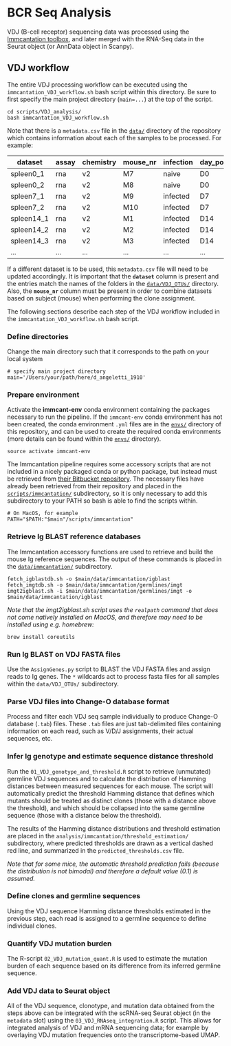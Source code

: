 # BCR Seq Analysis

VDJ (B-cell receptor) sequencing data was processed using the [Immcantation toolbox](https://immcantation.readthedocs.io/en/stable/), and later merged with the RNA-Seq data in the Seurat object (or AnnData object in Scanpy).

## VDJ workflow

The entire VDJ processing workflow can be executed using the `immcantation_VDJ_workflow.sh` bash script within this directory. Be sure to first specify the main project directory (`main=...`) at the top of the script.

```
cd scripts/VDJ_analysis/
bash immcantation_VDJ_workflow.sh
```

Note that there is a `metadata.csv` file in the [`data/`](../../data) directory of the repository which contains information about each of the samples to be processed. For example:

| dataset | assay | chemistry | mouse_nr | infection | day_post_infection | organ | organ_day |
| ------- | ----- | --------- | -------- | --------- | ------------------ | ----- |---------- |
| spleen0_1 | rna | v2 | M7 | naive | D0 | spleen | spleen0 |
| spleen0_2 | rna | v2 | M8 | naive | D0 | spleen | spleen0 |
| spleen7_1 | rna | v2 | M9 | infected | D7 | spleen | spleen7 |
| spleen7_2 | rna | v2 | M10 | infected | D7 | spleen | spleen7 |
| spleen14_1 | rna | v2 | M1 | infected | D14 | spleen | spleen14 |
| spleen14_2 | rna | v2 | M2 | infected | D14 | spleen | spleen14 |
| spleen14_3 | rna | v2 | M3 | infected | D14 | spleen | spleen14 |
| ... | ... | ... | ... | ... | ... | ... | ... |

If a different dataset is to be used, this `metadata.csv` file will need to be updated accordingly. It is important that the **`dataset`** column is present and the entries match the names of the folders in the [`data/VDJ_OTUs/`](../../data/VDJ_OTUs) directory. Also, the **`mouse_nr`** column must be present in order to combine datasets based on subject (mouse) when performing the clone assignment.

The following sections describe each step of the VDJ workflow included in the `immcantation_VDJ_workflow.sh` bash script.


### Define directories

Change the main directory such that it corresponds to the path on your local system

```
# specify main project directory
main='/Users/your/path/here/d_angeletti_1910'
```

### Prepare environment

Activate the **immcant-env** conda environment containing the packages necessary to run the pipeline. If the `immcant-env` conda environment has not been created, the conda environment `.yml` files are in the [`envs/`](../../envs) directory of this repository, and can be used to create the required conda environments (more details can be found within the [`envs/`](../../envs) directory).

```
source activate immcant-env
```

The Immcantation pipeline requires some accessory scripts that are not included in a nicely packaged conda or python package, but instead must be retrieved from [their Bitbucket repository](https://bitbucket.org/kleinstein/immcantation/src/master/scripts/). The necessary files have already been retrieved from their repository and placed in the [`scripts/immcantation/`](../immcantation) subdirectory, so it is only necessary to add this subdirectory to your PATH so bash is able to find the scripts within.

```
# On MacOS, for example
PATH="$PATH:"$main"/scripts/immcantation"
```


### Retrieve Ig BLAST reference databases

The Immcantation accessory functions are used to retrieve and build the mouse Ig reference sequences. The output of these commands is placed in the [`data/immcantation/`](../../data/immcantation) subdirectory.

```
fetch_igblastdb.sh -o $main/data/immcantation/igblast
fetch_imgtdb.sh -o $main/data/immcantation/germlines/imgt
imgt2igblast.sh -i $main/data/immcantation/germlines/imgt -o $main/data/immcantation/igblast
```

*Note that the imgt2igblast.sh script uses the `realpath` command that does not come natively installed on MacOS, and therefore may need to be installed using e.g. homebrew:*

```
brew install coreutils
```

### Run Ig BLAST on VDJ FASTA files

Use the `AssignGenes.py` script to BLAST the VDJ FASTA files and assign reads to Ig genes. The `*` wildcards act to process fasta files for all samples within the `data/VDJ_OTUs/` subdirectory.


### Parse VDJ files into Change-O database format

Process and filter each VDJ seq sample individually to produce Change-O database (`.tab`) files. These `.tab` files are just tab-delimited files containing information on each read, such as V/D/J assignments, their actual sequences, etc.


### Infer Ig genotype and estimate sequence distance threshold

Run the `01_VDJ_genotype_and_threshold.R` script to retrieve (unmutated) germline VDJ sequences and to calculate the distribution of Hamming distances between measured sequences for each mouse. The script will automatically predict the threshold Hamming distance that defines which mutants should be treated as distinct clones (those with a distance above the threshold), and which should be collapsed into the same germline sequence (those with a distance below the threshold).

The results of the Hamming distance distributions and threshold estimation are placed in the `analysis/immcantation/threshold_estimation/` subdirectory, where predicted thresholds are drawn as a vertical dashed red line, and summarized in the `predicted_thresholds.csv` file.

*Note that for some mice, the automatic threshold prediction fails (because the distribution is not bimodal) and therefore a default value (0.1) is assumed.*


### Define clones and germline sequences

Using the VDJ sequence Hamming distance thresholds estimated in the previous step, each read is assigned to a germline sequence to define individual clones.


### Quantify VDJ mutation burden

The R-script `02_VDJ_mutation_quant.R` is used to estimate the mutation burden of each sequence based on its difference from its inferred germline sequence.


### Add VDJ data to Seurat object

All of the VDJ sequence, clonotype, and mutation data obtained from the steps above can be integrated with the scRNA-seq Seurat object (in the `metadata` slot) using the `03_VDJ_RNAseq_integration.R` script. This allows for integrated analysis of VDJ and mRNA sequencing data; for example by overlaying VDJ mutation frequencies onto the transcriptome-based UMAP.







